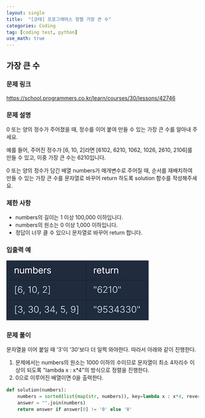 ```yaml
---
layout: single
title:  "[코테] 프로그래머스 정렬 가장 큰 수"
categories: Coding
tag: [coding test, python]
use_math: true
---
```


## 가장 큰 수 
### 문제 링크
<https://school.programmers.co.kr/learn/courses/30/lessons/42746>

### 문제 설명
0 또는 양의 정수가 주어졌을 때, 정수를 이어 붙여 만들 수 있는 가장 큰 수를 알아내 주세요.

예를 들어, 주어진 정수가 [6, 10, 2]라면 [6102, 6210, 1062, 1026, 2610, 2106]를 만들 수 있고, 이중 가장 큰 수는 6210입니다.

0 또는 양의 정수가 담긴 배열 numbers가 매개변수로 주어질 때, 순서를 재배치하여 만들 수 있는 가장 큰 수를 문자열로 바꾸어 return 하도록 solution 함수를 작성해주세요.

### 제한 사항
- numbers의 길이는 1 이상 100,000 이하입니다.
- numbers의 원소는 0 이상 1,000 이하입니다.
- 정답이 너무 클 수 있으니 문자열로 바꾸어 return 합니다.

### 입출력 예
![그림1](/images/20250417_1.png)

### 문제 풀이
문자열을 이어 붙일 때 '3'이 '30'보다 더 일찍 와야한다. 따라서 아래와 같이 진행한다.

1. 문제에서는 numbers의 원소는 1000 이하의 수이므로 문자열이 최소 4자리수 이상이 되도록 "lambda x : x*4"의 방식으로 정렬을 진행한다.
2. 0으로 이루어진 배열이면 0을 출력한다.


```python
def solution(numbers):
    numbers = sorted(list(map(str, numbers)), key=lambda x : x*4, reverse=True)
    answer = "".join(numbers)
    return answer if answer[0] != '0' else '0' 
```
